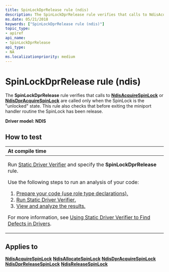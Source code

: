 ```yaml
---
title: SpinLockDprRelease rule (ndis)
description: The SpinLockDprRelease rule verifies that calls to NdisAcquireSpinLock or NdisDprAcquireSpinLock are called only when the SpinLock is the \ 0034;unlocked \ 0034; state.
ms.date: 05/21/2018
keywords: ["SpinLockDprRelease rule (ndis)"]
topic_type:
- apiref
api_name:
- SpinLockDprRelease
api_type:
- NA
ms.localizationpriority: medium
---
```


# SpinLockDprRelease rule (ndis)


The **SpinLockDprRelease** rule verifies that calls to [**NdisAcquireSpinLock**](/windows-hardware/drivers/ddi/ndis/nf-ndis-ndisacquirespinlock) or [**NdisDprAcquireSpinLock**](/windows-hardware/drivers/ddi/ndis/nf-ndis-ndisdpracquirespinlock) are called only when the SpinLock is the "unlocked" state. This rule also checks that before exiting the miniport handler routine the SpinLock has been release.

**Driver model: NDIS**

## How to test

<table>
<colgroup>
<col width="100%" />
</colgroup>
<thead>
<tr class="header">
<th align="left">At compile time</th>
</tr>
</thead>
<tbody>
<tr class="odd">
<td align="left"><p>Run <a href="/windows-hardware/drivers/devtest/static-driver-verifier" data-raw-source="[Static Driver Verifier](./static-driver-verifier.md)">Static Driver Verifier</a> and specify the <strong>SpinLockDprRelease</strong> rule.</p>
Use the following steps to run an analysis of your code:
<ol>
<li><a href="/windows-hardware/drivers/devtest/using-static-driver-verifier-to-find-defects-in-drivers#preparing-your-source-code" data-raw-source="[Prepare your code (use role type declarations).](./using-static-driver-verifier-to-find-defects-in-drivers.md#preparing-your-source-code)">Prepare your code (use role type declarations).</a></li>
<li><a href="/windows-hardware/drivers/devtest/using-static-driver-verifier-to-find-defects-in-drivers#running-static-driver-verifier" data-raw-source="[Run Static Driver Verifier.](./using-static-driver-verifier-to-find-defects-in-drivers.md#running-static-driver-verifier)">Run Static Driver Verifier.</a></li>
<li><a href="/windows-hardware/drivers/devtest/using-static-driver-verifier-to-find-defects-in-drivers#viewing-and-analyzing-the-results" data-raw-source="[View and analyze the results.](./using-static-driver-verifier-to-find-defects-in-drivers.md#viewing-and-analyzing-the-results)">View and analyze the results.</a></li>
</ol>
<p>For more information, see <a href="/windows-hardware/drivers/devtest/using-static-driver-verifier-to-find-defects-in-drivers" data-raw-source="[Using Static Driver Verifier to Find Defects in Drivers](./using-static-driver-verifier-to-find-defects-in-drivers.md)">Using Static Driver Verifier to Find Defects in Drivers</a>.</p></td>
</tr>
</tbody>
</table>

## Applies to

[**NdisAcquireSpinLock**](/windows-hardware/drivers/ddi/ndis/nf-ndis-ndisacquirespinlock)
[**NdisAllocateSpinLock**](/windows-hardware/drivers/ddi/ndis/nf-ndis-ndisallocatespinlock)
[**NdisDprAcquireSpinLock**](/windows-hardware/drivers/ddi/ndis/nf-ndis-ndisdpracquirespinlock)
[**NdisDprReleaseSpinLock**](/windows-hardware/drivers/ddi/ndis/nf-ndis-ndisdprreleasespinlock)
[**NdisReleaseSpinLock**](/windows-hardware/drivers/ddi/ndis/nf-ndis-ndisreleasespinlock)
